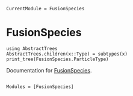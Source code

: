 ```@meta
CurrentModule = FusionSpecies
```

# FusionSpecies
```@eval
using AbstractTrees
AbstractTrees.children(x::Type) = subtypes(x)
print_tree(FusionSpecies.ParticleType)
```
Documentation for [FusionSpecies](https://github.com/jguterl/FusionSpecies.jl).

```@index
```

```@autodocs
Modules = [FusionSpecies]
```
